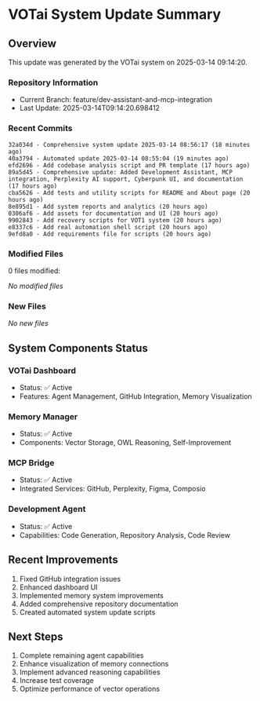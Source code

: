 # VOTai System Update Summary

## Overview

This update was generated by the VOTai system on 2025-03-14 09:14:20.

### Repository Information

- Current Branch: feature/dev-assistant-and-mcp-integration
- Last Update: 2025-03-14T09:14:20.698412

### Recent Commits

```
32a034d - Comprehensive system update 2025-03-14 08:56:17 (18 minutes ago)
40a3794 - Automated update 2025-03-14 08:55:04 (19 minutes ago)
efd2696 - Add codebase analysis script and PR template (17 hours ago)
89a5d45 - Comprehensive update: Added Development Assistant, MCP integration, Perplexity AI support, Cyberpunk UI, and documentation (17 hours ago)
cba5626 - Add tests and utility scripts for README and About page (20 hours ago)
8e895d1 - Add system reports and analytics (20 hours ago)
0306af6 - Add assets for documentation and UI (20 hours ago)
9902843 - Add recovery scripts for VOT1 system (20 hours ago)
e8337c6 - Add real automation shell script (20 hours ago)
9efd8a0 - Add requirements file for scripts (20 hours ago)
```

### Modified Files

0 files modified:

*No modified files*

### New Files

*No new files*

## System Components Status

### VOTai Dashboard
- Status: ✅ Active
- Features: Agent Management, GitHub Integration, Memory Visualization

### Memory Manager
- Status: ✅ Active
- Components: Vector Storage, OWL Reasoning, Self-Improvement

### MCP Bridge
- Status: ✅ Active
- Integrated Services: GitHub, Perplexity, Figma, Composio

### Development Agent
- Status: ✅ Active
- Capabilities: Code Generation, Repository Analysis, Code Review

## Recent Improvements

1. Fixed GitHub integration issues
2. Enhanced dashboard UI
3. Implemented memory system improvements
4. Added comprehensive repository documentation
5. Created automated system update scripts

## Next Steps

1. Complete remaining agent capabilities
2. Enhance visualization of memory connections
3. Implement advanced reasoning capabilities
4. Increase test coverage
5. Optimize performance of vector operations
